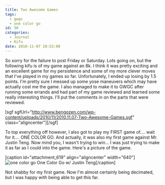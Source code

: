 ```yaml
---
title: Two Awesome Games
tags:
  - gwgc
  - one color go
id: 50
categories:
  - Journal
  - Kifu
date: 2010-11-07 10:53:00
---
```


So sorry for the failure to post Friday or Saturday. Lots going on, but the following kifu is of my game against an 8k. I think it was pretty exciting and an excellent game for my persistence and some of my more clever moves that I've played in my games so far. Unfortunately, I ended up losing by 1.5 points. I'm pretty sure I messed up some yose maneuvers which may have actually cost me the game. I also managed to make it to GWGC after running some errands and had part of my game reviewed and learned some really interesting things. I'll put the comments in on the parts that were reviewed.

<!--more-->

[sgf sgfUrl="http://www.bengozen.com/wp-content/uploads/2010/11/2010.11.07-Two-Awesome-Games.sgf" class="aligncenter"][/sgf]

To top everything off however, I also got to play my FIRST game of.... wait for it.... ONE COLOR GO. And actually, it was also my first game against Mr. Justin Teng. Now mind you, I wasn't trying to win... I was just trying to make it as far as I could into the game. Here's a picture of the game.

[caption id="attachment_619" align="aligncenter" width="640"]![](http://www.bengozen.com/wp-content/uploads/2010/11/one-color-go-1024x682.jpg "one color go") One Color Go w/ Justin Teng[/caption]

Not shabby for my first game. Now I'm almost certainly being decimated, but I was happy with being able to get this far.